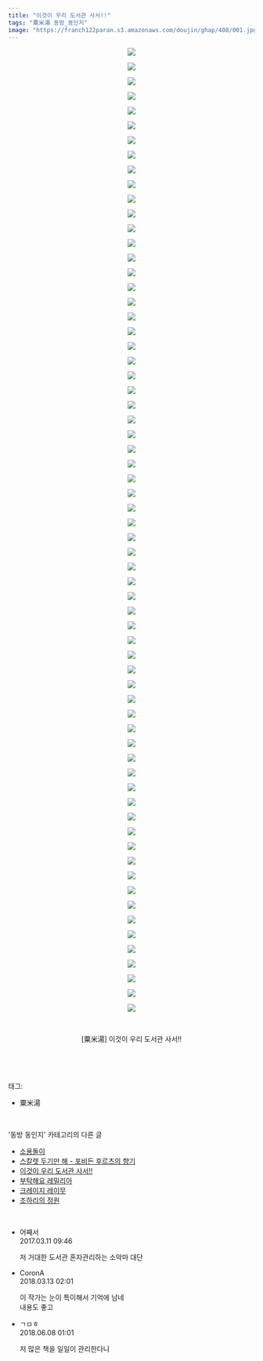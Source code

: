 ```yaml
---
title: "이것이 우리 도서관 사서!!"
tags: "粟米湯 동방_동인지"
image: "https://franch122paran.s3.amazonaws.com/doujin/ghap/408/001.jpg"
---
```

<div class="article">
<p style="text-align: center; clear: none; float: none;"><img src="{{ site.imgserver7 }}/ghap/408/001.jpg"/></p>
<p style="text-align: center; clear: none; float: none;"><img src="{{ site.imgserver7 }}/ghap/408/002.jpg"/></p>
<p style="text-align: center; clear: none; float: none;"><img src="{{ site.imgserver7 }}/ghap/408/003.jpg"/></p>
<p style="text-align: center; clear: none; float: none;"><img src="{{ site.imgserver7 }}/ghap/408/004.jpg"/></p>
<p style="text-align: center; clear: none; float: none;"><img src="{{ site.imgserver7 }}/ghap/408/005.jpg"/></p>
<p style="text-align: center; clear: none; float: none;"><img src="{{ site.imgserver7 }}/ghap/408/006.jpg"/></p>
<p style="text-align: center; clear: none; float: none;"><img src="{{ site.imgserver7 }}/ghap/408/007.jpg"/></p>
<p style="text-align: center; clear: none; float: none;"><img src="{{ site.imgserver7 }}/ghap/408/008.jpg"/></p>
<p style="text-align: center; clear: none; float: none;"><img src="{{ site.imgserver7 }}/ghap/408/009.jpg"/></p>
<p style="text-align: center; clear: none; float: none;"><img src="{{ site.imgserver7 }}/ghap/408/010.jpg"/></p>
<p style="text-align: center; clear: none; float: none;"><img src="{{ site.imgserver7 }}/ghap/408/011.jpg"/></p>
<p style="text-align: center; clear: none; float: none;"><img src="{{ site.imgserver7 }}/ghap/408/012.jpg"/></p>
<p style="text-align: center; clear: none; float: none;"><img src="{{ site.imgserver7 }}/ghap/408/013.jpg"/></p>
<p style="text-align: center; clear: none; float: none;"><img src="{{ site.imgserver7 }}/ghap/408/014.jpg"/></p>
<p style="text-align: center; clear: none; float: none;"><img src="{{ site.imgserver7 }}/ghap/408/015.jpg"/></p>
<p style="text-align: center; clear: none; float: none;"><img src="{{ site.imgserver7 }}/ghap/408/016.jpg"/></p>
<p style="text-align: center; clear: none; float: none;"><img src="{{ site.imgserver7 }}/ghap/408/017.jpg"/></p>
<p style="text-align: center; clear: none; float: none;"><img src="{{ site.imgserver7 }}/ghap/408/018.jpg"/></p>
<p style="text-align: center; clear: none; float: none;"><img src="{{ site.imgserver7 }}/ghap/408/019.jpg"/></p>
<p style="text-align: center; clear: none; float: none;"><img src="{{ site.imgserver7 }}/ghap/408/020.jpg"/></p>
<p style="text-align: center; clear: none; float: none;"><img src="{{ site.imgserver7 }}/ghap/408/021.jpg"/></p>
<p style="text-align: center; clear: none; float: none;"><img src="{{ site.imgserver7 }}/ghap/408/022.jpg"/></p>
<p style="text-align: center; clear: none; float: none;"><img src="{{ site.imgserver7 }}/ghap/408/023.jpg"/></p>
<p style="text-align: center; clear: none; float: none;"><img src="{{ site.imgserver7 }}/ghap/408/024.jpg"/></p>
<p style="text-align: center; clear: none; float: none;"><img src="{{ site.imgserver7 }}/ghap/408/025.jpg"/></p>
<p style="text-align: center; clear: none; float: none;"><img src="{{ site.imgserver7 }}/ghap/408/026.jpg"/></p>
<p style="text-align: center; clear: none; float: none;"><img src="{{ site.imgserver7 }}/ghap/408/027.jpg"/></p>
<p style="text-align: center; clear: none; float: none;"><img src="{{ site.imgserver7 }}/ghap/408/028.jpg"/></p>
<p style="text-align: center; clear: none; float: none;"><img src="{{ site.imgserver7 }}/ghap/408/029.jpg"/></p>
<p style="text-align: center; clear: none; float: none;"><img src="{{ site.imgserver7 }}/ghap/408/030.jpg"/></p>
<p style="text-align: center; clear: none; float: none;"><img src="{{ site.imgserver7 }}/ghap/408/031.jpg"/></p>
<p style="text-align: center; clear: none; float: none;"><img src="{{ site.imgserver7 }}/ghap/408/032.jpg"/></p>
<p style="text-align: center; clear: none; float: none;"><img src="{{ site.imgserver7 }}/ghap/408/033.jpg"/></p>
<p style="text-align: center; clear: none; float: none;"><img src="{{ site.imgserver7 }}/ghap/408/034.jpg"/></p>
<p style="text-align: center; clear: none; float: none;"><img src="{{ site.imgserver7 }}/ghap/408/035.jpg"/></p>
<p style="text-align: center; clear: none; float: none;"><img src="{{ site.imgserver7 }}/ghap/408/036.jpg"/></p>
<p style="text-align: center; clear: none; float: none;"><img src="{{ site.imgserver7 }}/ghap/408/037.jpg"/></p>
<p style="text-align: center; clear: none; float: none;"><img src="{{ site.imgserver7 }}/ghap/408/038.jpg"/></p>
<p style="text-align: center; clear: none; float: none;"><img src="{{ site.imgserver7 }}/ghap/408/039.jpg"/></p>
<p style="text-align: center; clear: none; float: none;"><img src="{{ site.imgserver7 }}/ghap/408/040.jpg"/></p>
<p style="text-align: center; clear: none; float: none;"><img src="{{ site.imgserver7 }}/ghap/408/041.jpg"/></p>
<p style="text-align: center; clear: none; float: none;"><img src="{{ site.imgserver7 }}/ghap/408/042.jpg"/></p>
<p style="text-align: center; clear: none; float: none;"><img src="{{ site.imgserver7 }}/ghap/408/043.jpg"/></p>
<p style="text-align: center; clear: none; float: none;"><img src="{{ site.imgserver7 }}/ghap/408/044.jpg"/></p>
<p style="text-align: center; clear: none; float: none;"><img src="{{ site.imgserver7 }}/ghap/408/045.jpg"/></p>
<p style="text-align: center; clear: none; float: none;"><img src="{{ site.imgserver7 }}/ghap/408/046.jpg"/></p>
<p style="text-align: center; clear: none; float: none;"><img src="{{ site.imgserver7 }}/ghap/408/047.jpg"/></p>
<p style="text-align: center; clear: none; float: none;"><img src="{{ site.imgserver7 }}/ghap/408/048.jpg"/></p>
<p style="text-align: center; clear: none; float: none;"><img src="{{ site.imgserver7 }}/ghap/408/049.jpg"/></p>
<p style="text-align: center; clear: none; float: none;"><img src="{{ site.imgserver7 }}/ghap/408/050.jpg"/></p>
<p style="text-align: center; clear: none; float: none;"><img src="{{ site.imgserver7 }}/ghap/408/051.jpg"/></p>
<p style="text-align: center; clear: none; float: none;"><img src="{{ site.imgserver7 }}/ghap/408/052.jpg"/></p>
<p style="text-align: center; clear: none; float: none;"><img src="{{ site.imgserver7 }}/ghap/408/053.jpg"/></p>
<p style="text-align: center; clear: none; float: none;"><img src="{{ site.imgserver7 }}/ghap/408/054.jpg"/></p>
<p style="text-align: center; clear: none; float: none;"><img src="{{ site.imgserver7 }}/ghap/408/055.jpg"/></p>
<p style="text-align: center; clear: none; float: none;"><img src="{{ site.imgserver7 }}/ghap/408/056.jpg"/></p>
<p style="text-align: center; clear: none; float: none;"><img src="{{ site.imgserver7 }}/ghap/408/057.jpg"/></p>
<p style="text-align: center; clear: none; float: none;"><img src="{{ site.imgserver7 }}/ghap/408/058.jpg"/></p>
<p style="text-align: center; clear: none; float: none;"><img src="{{ site.imgserver7 }}/ghap/408/059.jpg"/></p>
<p style="text-align: center; clear: none; float: none;"><img src="{{ site.imgserver7 }}/ghap/408/060.jpg"/></p>
<p style="text-align: center; clear: none; float: none;"><img src="{{ site.imgserver7 }}/ghap/408/061.jpg"/></p>
<p style="text-align: center; clear: none; float: none;"><img src="{{ site.imgserver7 }}/ghap/408/062.jpg"/></p>
<p style="text-align: center; clear: none; float: none;"><img src="{{ site.imgserver7 }}/ghap/408/063.jpg"/></p>
<p style="text-align: center; clear: none; float: none;"><img src="{{ site.imgserver7 }}/ghap/408/064.jpg"/></p>
<p style="text-align: center; clear: none; float: none;"><img src="{{ site.imgserver7 }}/ghap/408/065.jpg"/></p>
<p style="text-align: center; clear: none; float: none;"><img src="{{ site.imgserver7 }}/ghap/408/066.jpg"/></p>
<p style="text-align: center; clear: none; float: none;"><br/></p>
<p style="text-align: center; clear: none; float: none;">[粟米湯] 이것이 우리 도서관 사서!!</p>
<p><br/></p>
</div><br/>
<div class="tagTrail">
<p>태그: </p>
<ul>
<li>粟米湯</li>
</ul>
</div><br/>
<div class="another">
<p>'동방 동인지' 카테고리의 다른 글</p>
<ul>
<li><a href="/ghap_410">소용돌이</a></li>
<li><a href="/ghap_409">스칼렛 두기만 해 - 포비든 후르츠의 향기</a></li>
<li><a href="/ghap_408">이것이 우리 도서관 사서!!</a></li>
<li><a href="/ghap_406">부탁해요 레밀리아</a></li>
<li><a href="/ghap_405">크레이지 레이무</a></li>
<li><a href="/ghap_404">조하리의 정원</a></li>
</ul>
</div><br/>
<div class="cb_module cb_fluid">
<div class="cb_wrt cb_profile">
<div class="comment">
<ul>
<li class="cb_thumb_off" id="comment14936474">
<div class="cb_comment_area">
<div class="cb_info_area">
<div class="cb_section">
<span class="cb_nick_name">어째서</span>
</div>
<div class="cb_section">
<span class="cb_date">2017.03.11 09:46 </span>
</div>
</div>
<div class="cb_dsc_comment">
<p class="cb_dsc">
											저 거대한 도서관 혼자관리하는 소악마 대단
										</p>
</div>
</div></li>
<li class="cb_thumb_off" id="comment15218619">
<div class="cb_comment_area">
<div class="cb_info_area">
<div class="cb_section">
<span class="cb_nick_name">CoronA</span>
</div>
<div class="cb_section">
<span class="cb_date">2018.03.13 02:01 </span>
</div>
</div>
<div class="cb_dsc_comment">
<p class="cb_dsc">
											이 작가는 눈이 특이해서 기억에 남네<br/>
내용도 좋고
										</p>
</div>
</div></li>
<li class="cb_thumb_off" id="comment15267880">
<div class="cb_comment_area">
<div class="cb_info_area">
<div class="cb_section">
<span class="cb_nick_name">ㄱㅁㅎ</span>
</div>
<div class="cb_section">
<span class="cb_date">2018.06.08 01:01 </span>
</div>
</div>
<div class="cb_dsc_comment">
<p class="cb_dsc">
											저 많은 책을 일일이 관리한다니
										</p>
</div>
</div></li>
</ul>
</div>
</div><!-- commentList close -->
</div><br/>
